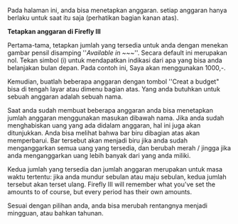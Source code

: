 Pada halaman ini, anda bisa menetapkan anggaran. setiap anggaran hanya berlaku untuk saat itu saja (perhatikan bagian kanan atas).

**Tetapkan anggaran di Firefly III**

Pertama-tama, tetapkan jumlah yang tersedia untuk anda dengan menekan gambar pensil disamping ''*Available in ~~~*''. Secara default ini merupakan nol. Tekan simbol (i) untuk mendapatkan indikasi dari apa yang bisa anda belanjakan bulan depan. Pada contoh ini, Saya akan menggunakan 1000,-.

Kemudian, buatlah beberapa anggaran dengan tombol ''Creat a budget" bisa di tengah layar atau dimenu bagian atas. Yang anda butuhkan untuk sebuah anggaran adalah sebuah nama.

Saat anda sudah membuat beberapa anggaran anda bisa menetapkan jumlah anggaran menggunakan masukan dibawah nama. Jika anda sudah menghabiskan uang yang ada didalam anggaran, hal ini juga akan ditunjukkan. Anda bisa melihat bahwa bar biru dibagian atas akan memperbarui. Bar tersebut akan menjadi biru jika anda sudah menganggarkan semua uang yang tersedia, dan berubah merah / jingga jika anda menganggarkan uang lebih banyak dari yang anda miliki.

Kedua jumlah yang tersedia dan jumlah anggaran merupakan untuk masa waktu tertentu: jika anda mundur sebulan atau maju sebulan, kedua jumlah tersebut akan terset ulang. Firefly III will remember what you've set the amounts to of course, but every period has their own amounts.

Sesuai dengan pilihan anda, anda bisa merubah rentangnya menjadi mingguan, atau bahkan tahunan.